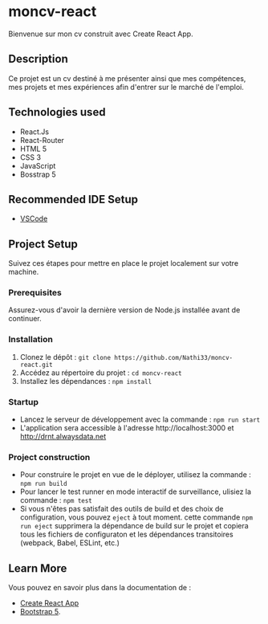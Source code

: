 # moncv-react

Bienvenue sur mon cv construit avec Create React App.

## Description

Ce projet est un cv destiné à me présenter ainsi que mes compétences, mes projets et mes expériences afin d'entrer sur le marché de l'emploi.

## Technologies used

- React.Js
- React-Router
- HTML 5
- CSS 3
- JavaScript
- Bosstrap 5

## Recommended IDE Setup

- [VSCode](https://code.visualstudio.com/)

## Project Setup

Suivez ces étapes pour mettre en place le projet localement sur votre machine.

### Prerequisites

Assurez-vous d'avoir la dernière version de Node.js installée avant de continuer.

### Installation

1. Clonez le dépôt : `git clone https://github.com/Nathi33/moncv-react.git`
2. Accédez au répertoire du projet : `cd moncv-react`
3. Installez les dépendances : `npm install`

### Startup

- Lancez le serveur de développement avec la commande : `npm run start`
- L'application sera accessible à l'adresse http://localhost:3000 et http://drnt.alwaysdata.net

### Project construction

- Pour construire le projet en vue de le déployer, utilisez la commande : `npm run build`
- Pour lancer le test runner en mode interactif de surveillance, ulisiez la commande : `npm test`
- Si vous n'êtes pas satisfait des outils de build et des choix de configuration, vous pouvez `eject` à tout moment. cette commande `npm run eject` supprimera la dépendance de build sur le projet et copiera tous les fichiers de configuraton et les dépendances transitoires (webpack, Babel, ESLint, etc.)

## Learn More

Vous pouvez en savoir plus dans la documentation de :

- [Create React App](https://facebook.github.io/create-react-app/docs/getting-started)
- [Bootstrap 5](https://getbootstrap.com/docs/5.0/getting-started/introduction/).
